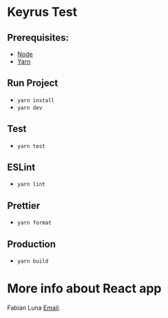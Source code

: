# Keyrus Test

## Prerequisites:
- [Node](https://nodejs.org/en/)
- [Yarn](https://yarnpkg.com/en/)


## Run Project
- `yarn install`
- `yarn dev`

## Test
- `yarn test`

## ESLint
- `yarn lint`

## Prettier
- `yarn format`

## Production
- `yarn build`


# More info about React app
Fabian Luna [Email](flb031@gmail.com).
